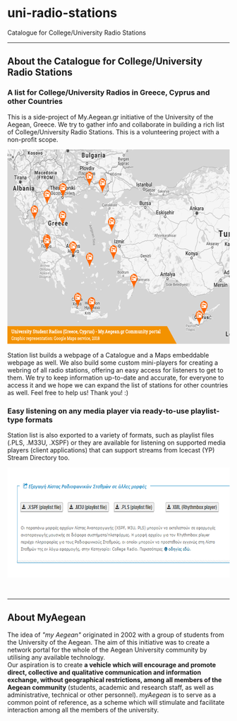 uni-radio-stations
===========

Catalogue for College/University Radio Stations

---------------------------------------

## About the Catalogue for College/University Radio Stations


### A list for College/University Radios in Greece, Cyprus and other Countries

<p>This is a side-project of My.Aegean.gr initiative of the University of the Aegean, Greece. We try to gather info and collaborate in building a rich list of College/University Radio Stations. This is a volunteering project with a non-profit scope.</p>

<p><img src="Map_StudentRadios_GR-CY_2018-10-07_capturEdt630_m-min.png" alt="Map of College/University Radios" width="630" height="440"></p>

<p>Station list builds a webpage of a Catalogue and a Maps embeddable webpage as well. We also build some custom mini-players for creating a webring of all radio stations, offering an easy access for listeners to get to them. We try to keep information up-to-date and accurate, for everyone to access it and we hope we can expand the list of stations for other countries as well. Feel free to help us! Thank you! :)</p>


### Easy listening on any media player via ready-to-use playlist-type formats

<p>Station list is also exported to a variety of formats, such as playlist files (.PLS, .M33U, .XSPF) or they are available for listening on supported media players (client applications) that can support streams from Icecast (YP) Stream Directory too.</p>

<p><img src="Rhythmbox_Tutorial19_StudentRadios_MyAegean_exprt-playlist-formats.png" alt="export playlist formats" width="694" height="249"></p>

<p><br/></p>

---------------------------------------


## About MyAegean

<p>The idea of <em>"my Aegean"</em> originated in 2002 with a group of students from the University of the Aegean. The aim of this initiative was to create a network portal for the whole of the Aegean University community by utilising any available technology.<br>Our aspiration is to create <strong>a vehicle which will encourage and promote direct, collective and qualitative communication and information exchange, without geographical restrictions, among all members of the Aegean community</strong> (students, academic and research staff, as well as administrative, technical or other personnel). <em>myAegean</em> is to serve as a common point of reference, as a scheme which will stimulate and facilitate interaction among all the members of the university.</p>
